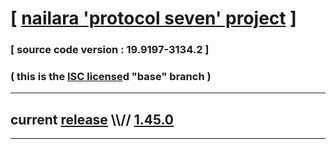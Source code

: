 
# [ [nailara 'protocol seven' project](http://src.nailara.net/) ]

### [ source code version : 19.9197-3134.2 ]

### ( this is the [ISC license](license)d "base" branch )
---
## current [release](https://github.com/anotherlink/nailara/releases) \\\\// [1.45.0](https://github.com/anotherlink/nailara/releases/tag/1.45.0)
---
